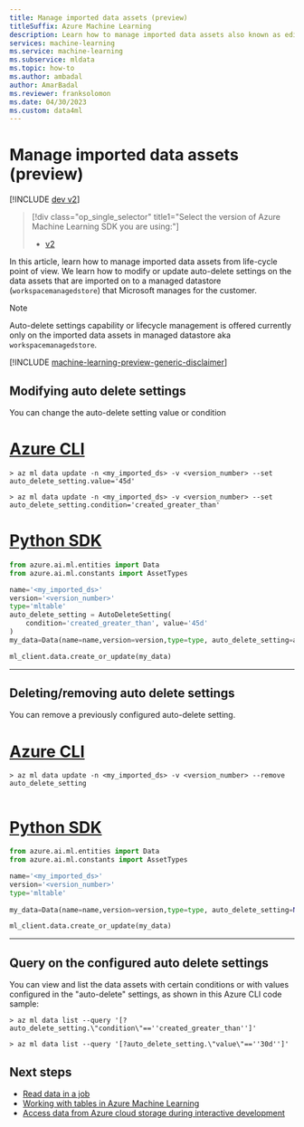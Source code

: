 ```yaml
---
title: Manage imported data assets (preview)
titleSuffix: Azure Machine Learning
description: Learn how to manage imported data assets also known as edit auto-deletion.
services: machine-learning
ms.service: machine-learning
ms.subservice: mldata
ms.topic: how-to
ms.author: ambadal
author: AmarBadal
ms.reviewer: franksolomon
ms.date: 04/30/2023
ms.custom: data4ml
---
```


# Manage imported data assets (preview)
[!INCLUDE [dev v2](../../includes/machine-learning-dev-v2.md)]

> [!div class="op_single_selector" title1="Select the version of Azure Machine Learning SDK you are using:"]
> * [v2](how-to-import-data-assets.md)

In this article, learn how to manage imported data assets from life-cycle point of view. We learn how to modify or update auto-delete settings on the data assets that are imported on to a managed datastore (`workspacemanagedstore`) that Microsoft manages for the customer.

> [!NOTE] 
> Auto-delete settings capability or lifecycle management is offered currently only on the imported data assets in managed datastore aka `workspacemanagedstore`.

[!INCLUDE [machine-learning-preview-generic-disclaimer](../../includes/machine-learning-preview-generic-disclaimer.md)]

## Modifying auto delete settings

You can change the auto-delete setting value or condition
# [Azure CLI](#tab/cli)

```cli
> az ml data update -n <my_imported_ds> -v <version_number> --set auto_delete_setting.value='45d'

> az ml data update -n <my_imported_ds> -v <version_number> --set auto_delete_setting.condition='created_greater_than'

```

# [Python SDK](#tab/Python-SDK)
```python
from azure.ai.ml.entities import Data  
from azure.ai.ml.constants import AssetTypes  

name='<my_imported_ds>'
version='<version_number>'
type='mltable'
auto_delete_setting = AutoDeleteSetting(
    condition='created_greater_than', value='45d'
) 
my_data=Data(name=name,version=version,type=type, auto_delete_setting=auto_delete_setting)

ml_client.data.create_or_update(my_data) 

```

---

## Deleting/removing auto delete settings

You can remove a previously configured auto-delete setting.
 
# [Azure CLI](#tab/cli)

```cli
> az ml data update -n <my_imported_ds> -v <version_number> --remove auto_delete_setting


```

# [Python SDK](#tab/Python-SDK)
```python
from azure.ai.ml.entities import Data  
from azure.ai.ml.constants import AssetTypes  

name='<my_imported_ds>'
version='<version_number>'
type='mltable'
 
my_data=Data(name=name,version=version,type=type, auto_delete_setting=None)

ml_client.data.create_or_update(my_data) 

```

---

## Query on the configured auto delete settings

You can view and list the data assets with certain conditions or with values configured in the "auto-delete" settings, as shown in this Azure CLI code sample:

```cli
> az ml data list --query '[?auto_delete_setting.\"condition\"==''created_greater_than'']'

> az ml data list --query '[?auto_delete_setting.\"value\"==''30d'']'
```

## Next steps

- [Read data in a job](how-to-read-write-data-v2.md#read-data-in-a-job)
- [Working with tables in Azure Machine Learning](how-to-mltable.md)
- [Access data from Azure cloud storage during interactive development](how-to-access-data-interactive.md)